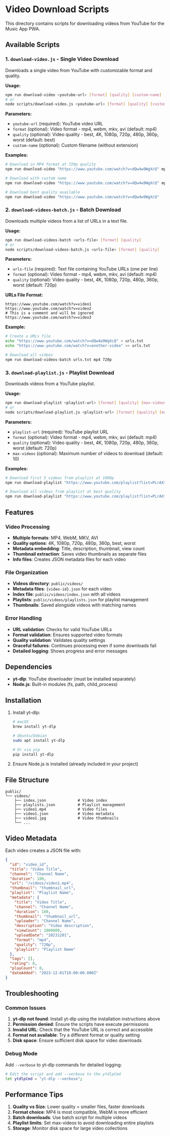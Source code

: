 # Video Download Scripts

This directory contains scripts for downloading videos from YouTube for the Music App PWA.

## Available Scripts

### 1. `download-video.js` - Single Video Download

Downloads a single video from YouTube with customizable format and quality.

**Usage:**

```bash
npm run download-video <youtube-url> [format] [quality] [custom-name]
# or
node scripts/download-video.js <youtube-url> [format] [quality] [custom-name]
```

**Parameters:**

- `youtube-url` (required): YouTube video URL
- `format` (optional): Video format - mp4, webm, mkv, avi (default: mp4)
- `quality` (optional): Video quality - best, 4K, 1080p, 720p, 480p, 360p, worst (default: best)
- `custom-name` (optional): Custom filename (without extension)

**Examples:**

```bash
# Download in MP4 format at 720p quality
npm run download-video "https://www.youtube.com/watch?v=dQw4w9WgXcQ" mp4 720p

# Download with custom name
npm run download-video "https://www.youtube.com/watch?v=dQw4w9WgXcQ" mp4 1080p "my-video"

# Download best quality available
npm run download-video "https://www.youtube.com/watch?v=dQw4w9WgXcQ"
```

### 2. `download-videos-batch.js` - Batch Download

Downloads multiple videos from a list of URLs in a text file.

**Usage:**

```bash
npm run download-videos-batch <urls-file> [format] [quality]
# or
node scripts/download-videos-batch.js <urls-file> [format] [quality]
```

**Parameters:**

- `urls-file` (required): Text file containing YouTube URLs (one per line)
- `format` (optional): Video format - mp4, webm, mkv, avi (default: mp4)
- `quality` (optional): Video quality - best, 4K, 1080p, 720p, 480p, 360p, worst (default: 720p)

**URLs File Format:**

```
https://www.youtube.com/watch?v=video1
https://www.youtube.com/watch?v=video2
# This is a comment and will be ignored
https://www.youtube.com/watch?v=video3
```

**Example:**

```bash
# Create a URLs file
echo "https://www.youtube.com/watch?v=dQw4w9WgXcQ" > urls.txt
echo "https://www.youtube.com/watch?v=another-video" >> urls.txt

# Download all videos
npm run download-videos-batch urls.txt mp4 720p
```

### 3. `download-playlist.js` - Playlist Download

Downloads videos from a YouTube playlist.

**Usage:**

```bash
npm run download-playlist <playlist-url> [format] [quality] [max-videos]
# or
node scripts/download-playlist.js <playlist-url> [format] [quality] [max-videos]
```

**Parameters:**

- `playlist-url` (required): YouTube playlist URL
- `format` (optional): Video format - mp4, webm, mkv, avi (default: mp4)
- `quality` (optional): Video quality - best, 4K, 1080p, 720p, 480p, 360p, worst (default: 720p)
- `max-videos` (optional): Maximum number of videos to download (default: 10)

**Examples:**

```bash
# Download first 5 videos from playlist at 1080p
npm run download-playlist "https://www.youtube.com/playlist?list=PLrAXtmRdnEQy6nuLMOV" mp4 1080p 5

# Download all videos from playlist at best quality
npm run download-playlist "https://www.youtube.com/playlist?list=PLrAXtmRdnEQy6nuLMOV"
```

## Features

### Video Processing

- **Multiple formats**: MP4, WebM, MKV, AVI
- **Quality options**: 4K, 1080p, 720p, 480p, 360p, best, worst
- **Metadata embedding**: Title, description, thumbnail, view count
- **Thumbnail extraction**: Saves video thumbnails as separate files
- **Info files**: Creates JSON metadata files for each video

### File Organization

- **Videos directory**: `public/videos/`
- **Metadata files**: `{video-id}.json` for each video
- **Index file**: `public/videos/index.json` with all videos
- **Playlists**: `public/videos/playlists.json` for playlist management
- **Thumbnails**: Saved alongside videos with matching names

### Error Handling

- **URL validation**: Checks for valid YouTube URLs
- **Format validation**: Ensures supported video formats
- **Quality validation**: Validates quality settings
- **Graceful failures**: Continues processing even if some downloads fail
- **Detailed logging**: Shows progress and error messages

## Dependencies

- **yt-dlp**: YouTube downloader (must be installed separately)
- **Node.js**: Built-in modules (fs, path, child_process)

## Installation

1. Install yt-dlp:

   ```bash
   # macOS
   brew install yt-dlp

   # Ubuntu/Debian
   sudo apt install yt-dlp

   # Or via pip
   pip install yt-dlp
   ```

2. Ensure Node.js is installed (already included in your project)

## File Structure

```
public/
└── videos/
    ├── index.json              # Video index
    ├── playlists.json          # Playlist management
    ├── video1.mp4              # Video files
    ├── video1.json             # Video metadata
    ├── video1.jpg              # Video thumbnails
    └── ...
```

## Video Metadata

Each video creates a JSON file with:

```json
{
  "id": "video_id",
  "title": "Video Title",
  "channel": "Channel Name",
  "duration": 180,
  "url": "/videos/video1.mp4",
  "thumbnail": "thumbnail_url",
  "playlist": "Playlist Name",
  "metadata": {
    "title": "Video Title",
    "channel": "Channel Name",
    "duration": 180,
    "thumbnail": "thumbnail_url",
    "uploader": "Channel Name",
    "description": "Video description",
    "viewCount": 1000000,
    "uploadDate": "20231201",
    "format": "mp4",
    "quality": "720p",
    "playlist": "Playlist Name"
  },
  "tags": [],
  "rating": 0,
  "playCount": 0,
  "dateAdded": "2023-12-01T10:00:00.000Z"
}
```

## Troubleshooting

### Common Issues

1. **yt-dlp not found**: Install yt-dlp using the installation instructions above
2. **Permission denied**: Ensure the scripts have execute permissions
3. **Invalid URL**: Check that the YouTube URL is correct and accessible
4. **Format not available**: Try a different format or quality setting
5. **Disk space**: Ensure sufficient disk space for video downloads

### Debug Mode

Add `--verbose` to yt-dlp commands for detailed logging:

```bash
# Edit the script and add --verbose to the ytdlpCmd
let ytdlpCmd = "yt-dlp --verbose";
```

## Performance Tips

1. **Quality vs Size**: Lower quality = smaller files, faster downloads
2. **Format choice**: MP4 is most compatible, WebM is more efficient
3. **Batch downloads**: Use batch script for multiple videos
4. **Playlist limits**: Set max-videos to avoid downloading entire playlists
5. **Storage**: Monitor disk space for large video collections
